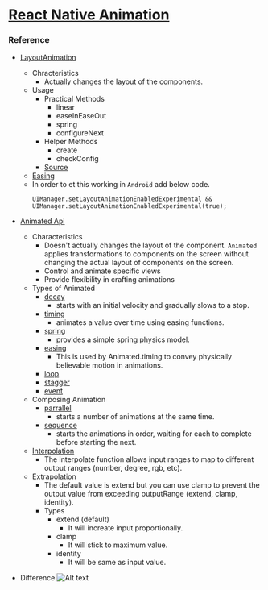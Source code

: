 # [React Native Animation](https://facebook.github.io/react-native/docs/animations)

### Reference
- [LayoutAnimation](https://facebook.github.io/react-native/docs/layoutanimation)
  * Chracteristics
    - Actually changes the layout of the components.
  * Usage
    - Practical Methods
      + linear
      + easeInEaseOut
      + spring
      + configureNext
    - Helper Methods
      + create
      + checkConfig
    - [Source](https://github.com/facebook/react-native/blob/master/Libraries/LayoutAnimation/LayoutAnimation.js)
  * [Easing](https://developers.google.com/web/fundamentals/design-and-ux/animations/the-basics-of-easing?hl=ko)
  * In order to et this working in `Android` add below code.
    ```
    UIManager.setLayoutAnimationEnabledExperimental && UIManager.setLayoutAnimationEnabledExperimental(true);
    ```
- [Animated Api](https://facebook.github.io/react-native/docs/animations#animated-api)
  * Characteristics
    - Doesn't actually changes the layout of the component. `Animated` applies transformations to components on the screen without changing the actual layout of components on the screen.
    - Control and animate specific views
    - Provide flexibility in crafting animations
  * Types of Animated
    - [decay](https://facebook.github.io/react-native/docs/animated#decay)
      + starts with an initial velocity and gradually slows to a stop.
    - [timing](https://facebook.github.io/react-native/docs/animated#timing)
      + animates a value over time using easing functions.
    - [spring](https://facebook.github.io/react-native/docs/animated#spring)
      + provides a simple spring physics model.
    - [easing](https://facebook.github.io/react-native/docs/animated#easing)
      + This is used by Animated.timing to convey physically believable motion in animations.
    - [loop](https://facebook.github.io/react-native/docs/animated#loop)
    - [stagger](https://facebook.github.io/react-native/docs/animated#stagger)
    - [event](https://facebook.github.io/react-native/docs/animated#event)
  * Composing Animation
    - [parrallel](https://facebook.github.io/react-native/docs/animated#parrallel)
      + starts a number of animations at the same time.
    - [sequence](https://facebook.github.io/react-native/docs/animated#sequence)
      + starts the animations in order, waiting for each to complete before starting the next.
  * [Interpolation](https://facebook.github.io/react-native/docs/animated#interpolation)
    - The interpolate function allows input ranges to map to different output ranges (number, degree, rgb, etc).
  * Extrapolation
    - The default value is extend but you can use clamp to prevent the output value from exceeding outputRange (extend, clamp, identity).
    - Types
      + extend (default)
        - It will increate input proportionally.
      + clamp
        - It will stick to maximum value.
      + identity
        - It will be same as input value.



- Difference
  ![Alt text](https://github.com/dooboolab/react-native-training/blob/master/images/layout_anim%20%26%20animated.png)

